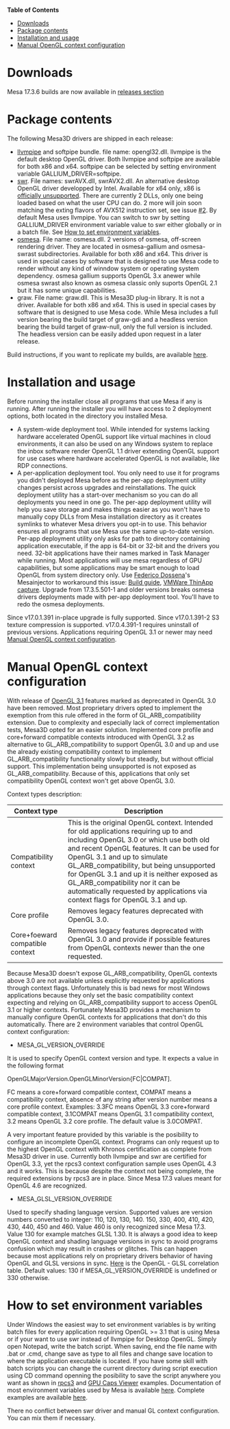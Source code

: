 **Table of Contents**

- [Downloads](#downloads)
- [Package contents](#package-contents)
- [Installation and usage](#installation-and-usage)
- [Manual OpenGL context configuration](#manual-opengl-context-configuration) 
  
# Downloads
Mesa 17.3.6 builds are now available in [releases section](https://github.com/pal1000/mesa-dist-win/releases)

# Package contents
The following Mesa3D drivers are shipped in each release:
- [llvmpipe](https://www.mesa3d.org/llvmpipe.html) and softpipe bundle. file name: opengl32.dll. llvmpipe is the default desktop OpenGL driver. Both llvmpipe and softpipe are available for both x86 and x64. softpipe can be selected by setting environment variable GALLIUM_DRIVER=softpipe.
- [swr](http://openswr.org/). File names: swrAVX.dll, swrAVX2.dll. An alternative desktop OpenGL driver developped by Intel.  Available for x64 only, x86 is [officially unsupported](https://bugs.freedesktop.org/show_bug.cgi?id=102564#c5). There are currently 2 DLLs, only one being loaded based on what the user CPU can do. 2 more will join soon matching the exting flavors of AVX512 instruction set, see issue [#2](https://github.com/pal1000/mesa-dist-win/issues/2). By default Mesa uses llvmpipe. You can switch to swr by setting GALLIUM_DRIVER environment variable value to swr either globally or in a batch file. See [How to set environment variables](#how-to-set-environment-variables).
- [osmesa](https://www.mesa3d.org/osmesa.html). File name: osmesa.dll. 2 versions of osmesa, off-screen rendering driver. They are located in osmesa-gallium and osmesa-swrast subdirectories. Available for both x86 and x64. This driver is used in special cases by software that is designed to use Mesa code to render without any kind of winndow system or operating system dependency. osmesa gallium supports OpenGL 3.x anewer while osmesa swrast also known as osmesa classic only suports OpenGL 2.1 but it has some unique capabilities.
- graw. File name: graw.dll. This is Mesa3D plug-in library. It is not a driver. Available for both x86 and x64. This is used in special cases by software that is designed to use Mesa code. While Mesa includes a full version bearing the build target of graw-gdi and a headless version bearing the build target of graw-null, only the full version is included. The headless version can be easily added upon request in a later release. 

Build instructions, if you want to replicate my builds, are available [here](https://github.com/pal1000/mesa-dist-win/tree/master/buildscript).

# Installation and usage
Before running the installer close all programs that use Mesa if any is running. After running the installer you will have access to 2 deployment options, both located in the directory you installed Mesa. 
- A system-wide deployment tool. While intended for systems lacking hardware accelerated OpenGL support like virtual machines in cloud environments, it can also be used on any Windows system to replace the inbox software render OpenGL 1.1 driver extending OpenGL support for use cases where hardware accelerated OpenGL is not available, like RDP connections.  
- A per-application deployment tool. You only need to use it for programs you didn't deployed Mesa before as the per-app deployment utility changes persist across upgrades and reinstallations. The quick deployment utility has a start-over mechanism so you can do all deployments you need in one go. The per-app deployment utility will help you save storage and makes things easier as you won't have to manually copy DLLs from Mesa installation directory as it creates symlinks to whatever Mesa drivers you opt-in to use. This behavior ensures all programs that use Mesa use the same up-to-date version. Per-app deployment utility only asks for path to directory containing application executable, if the app is 64-bit or 32-bit and the drivers you need. 32-bit applications have their names marked in Task Manager while running. Most applications will use mesa regardless of GPU capabilities, but some applications may be smart enough to load OpenGL from system directory only. Use [Federico Dossena](https://github.com/adolfintel)'s Mesainjector to workaround this issue: [Build guide](http://fdossena.com/?p=mesa/injector_build.frag), [VMWare ThinApp capture](http://fdossena.com/mesa/MesaInjector_Capture.7z). Upgrade from 17.3.5.501-1 and older versions breaks osmesa drivers deployments made with per-app deployment tool. You'll have to redo the osmesa deployments.

Since v17.0.1.391 in-place upgrade is fully supported. Since v17.0.1.391-2 S3 texture compression is supported. v17.0.4.391-1 requires uninstall of previous versions. Applications requiring OpenGL 3.1 or newer may need [Manual OpenGL context configuration](#manual-opengl-context-configuration).

# Manual OpenGL context configuration
With release of [OpenGL 3.1](https://en.wikipedia.org/wiki/OpenGL#OpenGL_3.1) features marked as deprecated in OpenGL 3.0 have been removed. Most proprietary drivers opted to implement the exemption from this rule offered in the form of GL_ARB_compatibility extension. Due to complexity and especially lack of correct implementation tests, Mesa3D opted for an easier solution. Implemented core profile and core+forward compatible contexts introduced with OpenGL 3.2 as alternative to GL_ARB_compatibility to support OpenGL 3.0 and up and use the already existing compatibility context to implement GL_ARB_compatibility functionality slowly but steadly, but without official support. This implementation being unsupported is not exposed as GL_ARB_compatibility. Because of this, applications that only set compatibility OpenGL context won't get above OpenGL 3.0.

Context types description:

Context type | Description
------------ | -----------
Compatibility context | This is the original OpenGL context. Intended for old applications requiring up to and including OpenGL 3.0 or which use both old and recent OpenGL features. It can be used for OpenGL 3.1 and up to simulate GL_ARB_compatibility, but being unsupported for OpenGL 3.1 and up it is neither exposed as GL_ARB_compatibility nor it can be automatically requested by applications via context flags for OpenGL 3.1 and up.
Core profile | Removes legacy features deprecated with OpenGL 3.0.
Core+foeward compatible context | Removes legacy features deprecated with OpenGL 3.0 and provide if possible features from OpenGL contexts newer than the one requested.

Because Mesa3D doesn't expose GL_ARB_compatibility, OpenGL contexts above 3.0 are not available unless explicitly requested by applications through context flags. Unfortunately this is bad news for most Windows applications because they only set the basic compatibility context expecting and relying on GL_ARB_compatibility support to access OpenGL 3.1 or higher contexts. Fortunately Mesa3D provides a mechanism to manually configure OpenGL contexts for applications that don't do this automatically. There are 2 environment variables that control OpenGL context configuration:
- MESA_GL_VERSION_OVERRIDE

It is used to specify OpenGL context version and type.
It expects a value in the following format

OpenGLMajorVersion.OpenGLMinorVersion{FC|COMPAT].

FC means a core+forward compatible context, COMPAT means a compatibility context, absence of any string after version number means a core profile context. Examples: 3.3FC means OpenGL 3.3 core+forward compatible context, 3.1COMPAT means OpenGL 3.1 compatibility context, 3.2 means OpenGL 3.2 core profile. The default value is 3.0COMPAT.

A very important feature provided by this variable is the posibility to configure an incomplete OpenGL context. Programs can only request up to the highest OpenGL context with Khronos certification as complete from Mesa3D driver in use. Currently both llvmpipe and swr are certified for OpenGL 3.3, yet the rpcs3 context configuration sample uses OpenGL 4.3 and it works. This is because despite the context not being complete, the required extensions by rpcs3 are in place. Since Mesa 17.3 values meant for OpenGL 4.6 are recognized.

- MESA_GLSL_VERSION_OVERRIDE

Used to specify shading language version.
Supported values are version numbers converted to integer: 110, 120, 130, 140. 150, 330, 400, 410, 420, 430, 440, 450 and 460. Value 460 is only recognized since Mesa 17.3. Value 130 for example matches GLSL 1.30. It is always a good idea to keep OpenGL context and shading language versions in sync to avoid programs confusion which may result in crashes or glitches. This can happen because most applications rely on proprietary drivers behavior of having OpenGL and GLSL versions in sync. [Here](https://en.wikipedia.org/wiki/OpenGL_Shading_Language#Versions) is the OpenGL - GLSL correlation table.
Default values: 130 if MESA_GL_VERSION_OVERRIDE is undefined or 330 otherwise.

# How to set environment variables
Under Windows the easiest way to set environment variables is by writing batch files for every application requiring OpenGL >= 3.1 that is using Mesa or if your want to use swr instead of llvmpipe for Desktop OpenGL.
Simply open Notepad, write the batch script. When saving, end the file name with .bat or .cmd, change save as type to all files and change save location to where the application executable is located. If you have some skill with batch scripts you can change the current directory during script execution using CD command openning the posibility to save the script anywhere you want as shown in [rpcs3](https://github.com/pal1000/mesa-dist-win/blob/master/examples/rpcs3.cmd) and [GPU Caps Viewer](https://github.com/pal1000/mesa-dist-win/blob/master/examples/GPUCapsViewer.cmd) examples.
Documentation of most environment variables used by Mesa is available [here](https://mesa3d.org/envvars.html).
Complete examples are available [here](https://github.com/pal1000/mesa-dist-win/tree/master/examples).

There no conflict between swr driver and manual GL context configuration. You can mix them if necessary.
